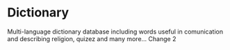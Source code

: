 # Dictionary
Multi-language dictionary database including words useful in comunication and describing religion, quizez and many more...
Change 2
